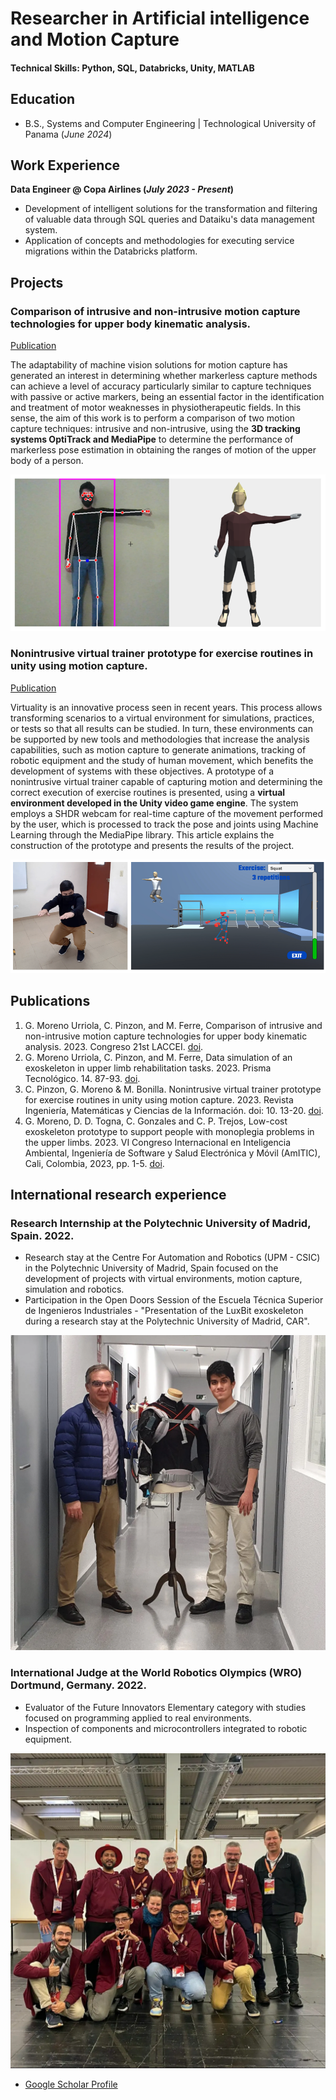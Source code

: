 # Researcher in Artificial intelligence and Motion Capture

#### Technical Skills: Python, SQL, Databricks, Unity, MATLAB

## Education 			        		
- B.S., Systems and Computer Engineering | Technological University of Panama (_June 2024_)

## Work Experience
**Data Engineer @ Copa Airlines (_July 2023 - Present_)**
- Development of intelligent solutions for the transformation and filtering of valuable data through SQL queries and Dataiku's data management system.
- Application of concepts and methodologies for executing service migrations within the Databricks platform.

## Projects
### Comparison of intrusive and non-intrusive motion capture technologies for upper body kinematic analysis.
[Publication](https://laccei.org/LACCEI2023-BuenosAires/meta/FP745.html)

The adaptability of machine vision solutions for motion capture has generated an interest in determining whether markerless capture methods can achieve a level of accuracy particularly similar to capture techniques with passive or active markers, being an essential factor in the identification and treatment of motor weaknesses in physiotherapeutic fields. In this sense, the aim of this work is to perform a comparison of two motion capture techniques: intrusive and non-intrusive, using the **3D tracking systems OptiTrack and MediaPipe** to determine the performance of markerless pose estimation in obtaining the ranges of motion of the upper body of a person.

![OptiTrack Mediapipe Comparison](/assets/img/OptiTrack_MediaPipe.png)

### Nonintrusive virtual trainer prototype for exercise routines in unity using motion capture.
[Publication](https://ojs.urepublicana.edu.co/index.php/ingenieria/article/view/875)

Virtuality is an innovative process seen in recent years. This process allows transforming scenarios to a virtual environment for simulations, practices, or tests so that all results can be studied. In turn, these environments can be supported by new tools and methodologies that increase the analysis capabilities, such as motion capture to generate animations, tracking of robotic equipment and the study of human movement, which benefits the development of systems with these objectives. A prototype of a nonintrusive virtual trainer capable of capturing motion and determining the correct execution of exercise routines is presented, using a **virtual environment developed in the Unity video game engine**. The system employs a SHDR webcam for real-time capture of the movement performed by the user, which is processed to track the pose and joints using Machine Learning through the MediaPipe library. This article explains the construction of the prototype and presents the results of the project.

![Mocap Virtual Trainer](/assets/img/exercise_mediapipe.png)

## Publications
1. G. Moreno Urriola, C. Pinzon, and M. Ferre, Comparison of intrusive and non-intrusive motion capture technologies for upper body kinematic analysis. 2023. Congreso 21st LACCEI. [doi](https://dx.doi.org/10.18687/LACCEI2023.1.1.745).
2. G. Moreno Urriola, C. Pinzon, and M. Ferre, Data simulation of an exoskeleton in upper limb rehabilitation tasks. 2023. Prisma Tecnológico. 14. 87-93. [doi](https://doi.org/10.33412/pri.v14.1.3544).
3. C. Pinzon, G. Moreno & M. Bonilla. Nonintrusive virtual trainer prototype for exercise routines in unity using motion capture. 2023. Revista Ingeniería, Matemáticas y Ciencias de la Información. doi: 10. 13-20. [doi](http://dx.doi.org/10.21017/rimci.2023.v10.n19.a125).
4. G. Moreno, D. D. Togna, C. Gonzales and C. P. Trejos, Low-cost exoskeleton prototype to support people with monoplegia problems in the upper limbs. 2023. VI Congreso Internacional en Inteligencia Ambiental, Ingeniería de Software y Salud Electrónica y Móvil (AmITIC), Cali, Colombia, 2023, pp. 1-5. [doi](https://doi.org/10.1109/AmITIC60194.2023.10366352).

## International research experience
### Research Internship at the Polytechnic University of Madrid, Spain. 2022.
- Research stay at the Centre For Automation and Robotics (UPM - CSIC) in the Polytechnic University of Madrid, Spain focused on the development of projects with virtual environments, motion capture, simulation and robotics.
- Participation in the Open Doors Session of the Escuela Técnica Superior de Ingenieros Industriales - "Presentation of the LuxBit exoskeleton during a research stay at the Polytechnic University of Madrid, CAR".

![Madrid experience](/assets/img/luxbit_manuel.jpg)

### International Judge at the World Robotics Olympics (WRO) Dortmund, Germany. 2022.
- Evaluator of the Future Innovators Elementary category with studies focused on programming applied to real environments.
- Inspection of components and microcontrollers integrated to robotic equipment.

![Germany experience](/assets/img/wro_robotics.jpg)

- [Google Scholar Profile](https://scholar.google.es/citations?user=jS8lVAYAAAAJ&hl=en)
